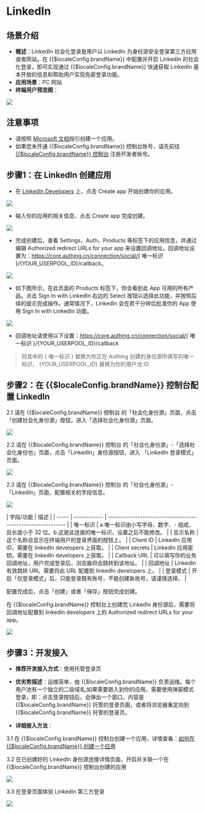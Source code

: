 # LinkedIn 

<LastUpdated/>

## 场景介绍

- **概述**：LinkedIn 社会化登录是用户以 LinkedIn 为身份源安全登录第三方应用或者网站。在 {{$localeConfig.brandName}} 中配置并开启 LinkedIn 的社会化登录，即可实现通过 {{$localeConfig.brandName}} 快速获取 LinkedIn 基本开放的信息和帮助用户实现免密登录功能。
- **应用场景**：PC 网站
- **终端用户预览图**：

<img src="./images/linkedin_0.png" >


## 注意事项

- 请按照 [Microsoft 文档](https://docs.microsoft.com/en-us/linkedin/consumer/integrations/self-serve/sign-in-with-linkedin#getting-started)指引创建一个应用。
- 如果您未开通 {{$localeConfig.brandName}} 控制台账号，请先前往 [{{$localeConfig.brandName}} 控制台](https://authing.cn/) 注册开发者账号。


## 步骤1：在 LinkedIn 创建应用

- 在 [LinkedIn Developers](https://developer.linkedin.com/) 上，点击 Create app 开始创建你的应用。

<img src="./images/linkedin_1.png" >

- 输入你的应用的相关信息，点击 Create app 完成创建。

<img src="./images/linkedin_2.png" >

- 完成创建后，查看 Settings，Auth，Products 等标签下的应用信息，并通过编辑 Authorized redirect URLs for your app 来设置回调地址。回调地址设置为：https://core.authing.cn/connection/social/{ 唯一标识 }/{YOUR_USERPOOL_ID}/callback。

<img src="./images/linkedin_3.png" >

- 如下图所示，在此页面的 Products 标签下，你会看到此 App 可用的所有产品。点击 Sign In with LinkedIn 右边的 Select 按钮以选择此功能，并按照后续的提示完成操作。通常情况下，LinkedIn 会在若干分钟后批准你的 App 使用 Sign In with LinkedIn 功能。

<img src="./images/linkedin_4.png" >

- 回调地址请使用以下设置：https://core.authing.cn/connection/social/{ 唯一标识 }/{YOUR_USERPOOL_ID}/callback

> 将其中的 { 唯一标识 } 替换为你正在 Authing 创建的身份源所填写的唯一标识， {YOUR_USERPOOL_ID} 替换为你的用户池 ID


## 步骤2：在 {{$localeConfig.brandName}} 控制台配置 LinkedIn

2.1 请在 {{$localeConfig.brandName}}  控制台 的「社会化身份源」页面，点击「创建社会化身份源」按钮，进入「选择社会化身份源」页面。

<img src="./images/linkedin_5.png" >

2.2 请在  {{$localeConfig.brandName}}  控制台 的「社会化身份源」-「选择社会化身份也」页面，点击「LinkedIn」身份源按钮，进入 「LinkedIn 登录模式」页面。

<img src="./images/linkedin_6.png" >

2.3 请在  {{$localeConfig.brandName}}  控制台 的「社会化身份源」-「LinkedIn」页面，配置相关的字段信息。

<img src="./images/linkedin_7.png" >

| 字段/功能    | 描述                                                         |
| ----- | ------------ | ------------------------------------------------------------ |
| 唯一标识     | a.唯一标识由小写字母、数字、- 组成，且长度小于 32 位。b.这是此连接的唯一标识，设置之后不能修改。 |
| 显示名称     | 这个名称会显示在终端用户的登录界面的按钮上。                 |
| Client ID      |  LinkedIn 应用 ID，需要在 linkedIn developers 上获取。                  |
| Client secrets     |   LinkedIn 应用密钥，需要在 linkedIn developers 上获取。                  |
| Callback URL     | 可以填写你的业务回调地址，用户完成登录后，浏览器将会跳转到该地址。 |
| 回调地址     |  LinkedIn 有效跳转 URI。需要将此 URL 配置到  linkedIn developers 上。 |
| 登录模式     | 开启「仅登录模式」后，只能登录既有账号，不能创建新账号，请谨慎选择。 |

配置完成后，点击「创建」或者「保存」按钮完成创建。

在 {{$localeConfig.brandName}} 控制台上创建完 LinkedIn 身份源后，需要将回调地址配置到 linkedIn developers 上的 Authorized redirect URLs for your app。

<img src="./images/linkedin_3.png" >


## 步骤3：开发接入

- **推荐开发接入方式**：使用托管登录页

- **优劣势描述**：运维简单，由 {{$localeConfig.brandName}} 负责运维。每个用户池有一个独立的二级域名;如果需要嵌入到你的应用，需要使用弹窗模式登录，即：点击登录按钮后，会弹出一个窗口，内容是 {{$localeConfig.brandName}} 托管的登录页面，或者将浏览器重定向到 {{$localeConfig.brandName}} 托管的登录页。

- **详细接入方法**：

3.1 在 {{$localeConfig.brandName}} 控制台创建一个应用，详情查看：[如何在 {{$localeConfig.brandName}} 创建一个应用](https://docs.authing.cn/v2/guides/app/create-app.html)

3.2 在已创建好的 LinkedIn 身份源连接详情页面，开启并关联一个在 {{$localeConfig.brandName}} 控制台创建的应用

<img src="./images/linkedin_8.png" >

3.3 在登录页面体验 LinkedIn 第三方登录

<img src="./images/linkedin_9.png" >